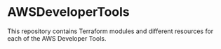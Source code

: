 # AWSDeveloperTools
This repository contains Terraform modules and different resources for each of the AWS Developer Tools.
